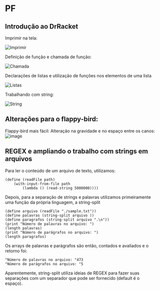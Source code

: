 # PF

## Introdução ao DrRacket

Imprimir na tela:

![Imprimir](https://magenta-cloche-143.notion.site/image/https%3A%2F%2Fs3-us-west-2.amazonaws.com%2Fsecure.notion-static.com%2Fe3aa172d-8d12-4558-8883-5a2d8b12da8f%2FUntitled.png?table=block&id=a40ce2cd-894f-46f8-9ed1-03ac8a2eeadc&spaceId=055ecaca-9ef1-471a-8633-6578d6225e05&width=2000&userId=&cache=v2)

Definição de função e chamada de função:

![Chamada](https://magenta-cloche-143.notion.site/image/https%3A%2F%2Fs3-us-west-2.amazonaws.com%2Fsecure.notion-static.com%2Fab86a762-5bb9-48b3-9c4a-6b181b491909%2FUntitled.png?table=block&id=ac289820-f103-4ed0-9f75-4277f4d6b8ae&spaceId=055ecaca-9ef1-471a-8633-6578d6225e05&width=2000&userId=&cache=v2)

Declarações de listas e utilização de funções nos elementos de uma lista

![Listas](https://magenta-cloche-143.notion.site/image/https%3A%2F%2Fs3-us-west-2.amazonaws.com%2Fsecure.notion-static.com%2Fa8ceb514-6a9c-4e4f-a5c7-ba85f4678685%2FUntitled.png?table=block&id=4be67b99-6c75-4415-bd18-7d038a679287&spaceId=055ecaca-9ef1-471a-8633-6578d6225e05&width=2000&userId=&cache=v2)

Trabalhando com string:

![String](https://magenta-cloche-143.notion.site/image/https%3A%2F%2Fs3-us-west-2.amazonaws.com%2Fsecure.notion-static.com%2Fa47f335b-4153-4b32-8c48-e289b91f6b84%2FUntitled.png?table=block&id=db356ffe-e7ab-4618-a4d2-537f606fb056&spaceId=055ecaca-9ef1-471a-8633-6578d6225e05&width=2000&userId=&cache=v2)

## Alterações para o flappy-bird:

Flappy-bird mais fácil:
Alteração na gravidade e no espaço entre os canos:
![image](https://user-images.githubusercontent.com/48529975/153605787-bb60b0df-e0e5-4853-95df-1cef81ac6254.png)

## REGEX e ampliando o trabalho com strings em arquivos

Para ler o conteúdo de um arquivo de texto, utilizamos:

```racket
(define (readFile path)
    (with-input-from-file path
        (lambda () (read-string 5000000))))
```

Depois, para a separação de strings e palavras utilizamos primeiramente uma função da própria linguagem, a string-split

```racket
(define arquivo (readFile "./sample.txt"))
(define palavras (string-split arquivo ))
(define paragrafos (string-split arquivo ".\n"))
(print "Número de palavras no arquivo: ")
(length palavras)
(print "Número de parágrafos no arquivo: ")
(length paragrafos)
```

Os arrays de palavras e parágrafos são então, contados e avaliados e o retorno foi:

```console
"Número de palavras no arquivo: "473
"Número de parágrafos no arquivo: "5
```

Aparentemente, string-split utiliza ideias de REGEX para fazer suas separações com um separador que pode ser fornecido (default é o espaço).